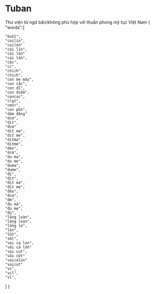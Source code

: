 # Tuban
Thư viện từ ngữ bẩn/không phù hợp với thuần phong mỹ tục Việt Nam
{
  "words":[
  
    "buồi",  
    "cailin",
    "cailon"
    "cái lìn",
    "cái lòn"
    "cái lồn",
    "cặc",
    "cc",
    "chich",
    "chịch",
    "con mẹ mày",
    "con cặc",
    "con đĩ",
    "con điếm",
    "concac",
    "clgt",
    "cmnr",
    "con phò",
    "dâm đãng"
    "dcm",
    "dit",
    "đcm"
    "dit ma",
    "dit me",
    "ditma",
    "ditme",
    "deo",
    "dcm",
    "du ma",
    "du me",
    "duma",
    "dume",
    "đĩ",
    "địt",
    "địt má",
    "địt mẹ",
    "đéo",
    "đcm",
    "đm",
    "đụ má",   
    "đụ mẹ",
    "đụ",
    "lăng loàn",
    "lăng loạn",
    "lẳng lơ",
    "lòn",
    "lồn",
    "sml",
    "vai ca lon",
    "vãi cả lồn"
    "vai cut",
    "vãi cứt"
    "vaicalon"
    "vaicut"
    "vc",
    "vcl",
    "vl", 
    
  ]
}

